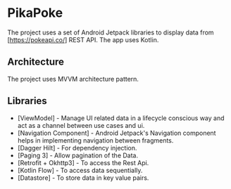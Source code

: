 # PikaPoke
The project uses a set of Android Jetpack libraries to display data from [https://pokeapi.co/] REST API.
The app uses Kotlin.

## Architecture
The project uses MVVM architecture pattern.

## Libraries
* [ViewModel] - Manage UI related data in a lifecycle conscious way and act as a channel between use cases and ui.
* [Navigation Component] - Android Jetpack's Navigation component helps in implementing navigation between fragments.
* [Dagger Hilt] - For dependency injection.
* [Paging 3] - Allow pagination of the Data.
* [Retrofit + Okhttp3] - To access the Rest Api.
* [Kotlin Flow] - To access data sequentially.
* [Datastore] - To store data in key value pairs.